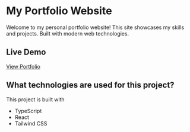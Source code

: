 # My Portfolio Website

Welcome to my personal portfolio website! This site showcases my skills and  projects. Built with modern web technologies.

## Live Demo

[View Portfolio](https://your-portfolio-link.com)

 
## What technologies are used for this project?

This project is built with
- TypeScript
- React
- Tailwind CSS

 
